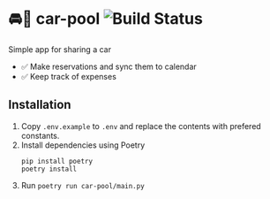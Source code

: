 #  🚘🌊 car-pool ![Build Status](https://github.com/karvla/car-pool/actions/workflows/ci.yml/badge.svg)
Simple app for sharing a car

* ✅ Make reservations and sync them to calendar
* ✅ Keep track of expenses

## Installation

1. Copy `.env.example` to `.env` and replace the contents with prefered constants.
2. Install dependencies using Poetry 
    ```
    pip install poetry
    poetry install
    ```
3. Run `poetry run car-pool/main.py`
